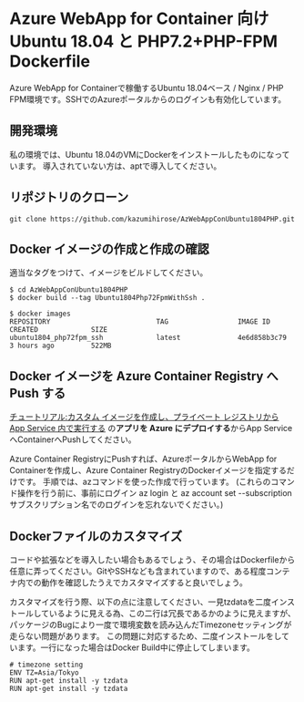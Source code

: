 # Azure WebApp for Container 向け Ubuntu 18.04 と PHP7.2+PHP-FPM Dockerfile

Azure WebApp for Containerで稼働するUbuntu 18.04ベース / Nginx / PHP FPM環境です。SSHでのAzureポータルからのログインも有効化しています。

## 開発環境
私の環境では、Ubuntu 18.04のVMにDockerをインストールしたものになっています。
導入されていない方は、aptで導入してください。

## リポジトリのクローン

```
git clone https://github.com/kazumihirose/AzWebAppConUbuntu1804PHP.git
```

## Docker イメージの作成と作成の確認
適当なタグをつけて、イメージをビルドしてください。

```
$ cd AzWebAppConUbuntu1804PHP
$ docker build --tag Ubuntu1804Php72FpmWithSsh .

$ docker images
REPOSITORY                          TAG                 IMAGE ID            CREATED             SIZE
ubuntu1804_php72fpm_ssh             latest              4e6d858b3c79        3 hours ago         522MB
```

## Docker イメージを Azure Container Registry へPush する

[チュートリアル:カスタム イメージを作成し、プライベート レジストリから App Service 内で実行する](https://docs.microsoft.com/ja-jp/azure/app-service/containers/tutorial-custom-docker-image#deploy-app-to-azure)
の**アプリを Azure にデプロイする**からApp ServiceへContainerへPushしてください。

Azure Container RegistryにPushすれば、AzureポータルからWebApp for Containerを作成し、Azure Container RegistryのDockerイメージを指定するだけです。
手順では、azコマンドを使った作成で行っています。
(これらのコマンド操作を行う前に、事前にログイン az login と az account set --subscription サブスクリプション名でのログインを忘れないでください。)

## Dockerファイルのカスタマイズ

コードや拡張などを導入したい場合もあるでしょう、その場合はDockerfileから任意に弄ってください。GitやSSHなども含まれていますので、ある程度コンテナ内での動作を確認したうえでカスタマイズすると良いでしょう。


カスタマイズを行う際、以下の点に注意してください、一見tzdataを二度インストールしているように見える為、この二行は冗長であるかのように見えますが、パッケージのBugにより一度で環境変数を読み込んだTimezoneセッティングが走らない問題があります。
この問題に対応するため、二度インストールをしています。一行になった場合はDocker Build中に停止してしまいます。

```
# timezone setting
ENV TZ=Asia/Tokyo 
RUN apt-get install -y tzdata
RUN apt-get install -y tzdata
```

